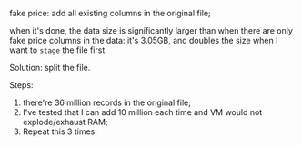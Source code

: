 fake price: add all existing columns in the original file;

when it's done, the data size is significantly larger than when there are only fake price columns in the data: 
it's 3.05GB, and doubles the size when I want to ```stage``` the file first.

Solution: split the file. 

Steps: 
1. there're 36 million records in the original file;
2. I've tested that I can add 10 million each time and VM would not explode/exhaust RAM;
3. Repeat this 3 times.

